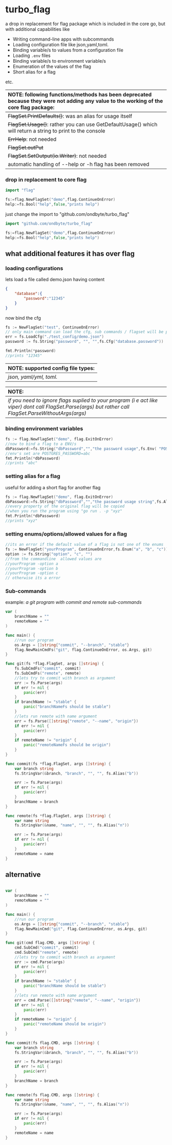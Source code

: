  # turbo_flag

a drop in replacement for flag package which is included in the core go, but with additional capabilities like 
- Writing command-line apps with subcommands
- Loading configuration file like json,yaml,toml.
- Binding variable/s to values from a configuration file
- Loading `.env` files
- Binding variable/s to environment variable/s
- Enumeration of the values of the flag
- Short alias for a flag

etc.
 
| NOTE: following functions/methods has been deprecated because they were not adding any value to the working of the core flag package:   |
| :------------ |
| ~~FlagSet.PrintDefaults()~~: was an alias for usage itself|
| ~~FlagSet.Usage()~~: rather you can use GetDefaultUsage() which will return a string to print to the console|
|~~ErrHelp~~: not needed|
|~~FlagSet.outPut~~|
|~~FlagSet.SetOutput(io.Writer)~~: not needed|
|automatic handling of \--help or -h flag has been removed|

### drop in replacement to core flag

```go
import "flag"

fs:=flag.NewFlagSet("demo",flag.ContinueOnError)
help:=fs.Bool("help",false,"prints help")
```
just change the import to "github.com/ondbyte/turbo_flag"
```go
import "github.com/ondbyte/turbo_flag"

fs:=flag.NewFlagSet("demo",flag.ContinueOnError)
help:=fs.Bool("help",false,"prints help")
```

## what additional features it has over flag

### **loading configurations**

lets load a file called demo.json having content
```json
{
    "database":{
        "password":"12345"
    }
}
```
now bind the cfg
```go
fs := NewFlagSet("test", ContinueOnError)
// only main command can load the cfg, sub commands / flagset will be preloaded with the same configuration while creating
err = fs.LoadCfg("./test_config/demo.json")
password := fs.String("password", "", "",fs.Cfg("database.password"))

fmt.Println(*password)
//prints "12345"
```

| NOTE: supported config file types:   |
| :------------ |
| *json, yaml/yml, toml.*|

| NOTE:   |
| :------------ |
|  *if you need to ignore flags suplied to your program (i  e act like viper) dont call FlagSet.Parse(args) but rather call FlagSet.ParseWithoutArgs(args)*|



### **binding environment variables**
```go
fs := flag.NewFlagSet("demo", flag.ExitOnError)
//now to bind a flag to a ENV/s
dbPassword:=fs.String("dbPassword","","the password usage",fs.Env( "POSTGRES_PASSWORD", "DB_PASSWORD")) 
//env's set are POSTGRES_PASSWORD=abc
fmt.Println(*dbPassword)
//prints "abc"
``` 
### **setting alias for a flag**
useful for adding a short flag for another flag
```go
fs := flag.NewFlagSet("demo", flag.ExitOnError)
dbPassword:=fs.String("dbPassword","","the password usage string",fs.Alias("p"))
//every property of the original flag will be copied
//when you run the program using "go run . -p "xyz"
fmt.Println(*dbPassword)
//prints "xyz"
```
### **setting enums/options/allowed values for a flag**
```go
//its an error if the default value of a flag is not one of the enums
fs := NewFlagSet("yourProgram", ContinueOnError,fs.Enum("a", "b", "c"))
option := fs.String("option", "c", "")
//from the commandline  allowed values are
//yourProgram -option a
//yourProgram -option b
//yourProgram -option c
// otherwise its a error
```
### **Sub-commands**
example: _a git program with commit and remote sub-commands_
```go
var (
	branchName = ""
	remoteName = ""
)

func main() {
	//run our program
	os.Args = []string{"commit", "--branch", "stable"}
	flag.NewMainCmdFs("git", flag.ContinueOnError, os.Args, git)
}

func git(fs *flag.FlagSet, args []string) {
	fs.SubCmdFs("commit", commit)
	fs.SubCmdFs("remote", remote)
	//lets try to commit with branch as argument
	err := fs.Parse(args)
	if err != nil {
		panic(err)
	}
	if branchName != "stable" {
		panic("branchNameFs should be stable")
	}
	//lets run remote with name argument
	err = fs.Parse([]string{"remote", "--name", "origin"})
	if err != nil {
		panic(err)
	}
	if remoteName != "origin" {
		panic("remoteNameFs should be origin")
	}
}

func commit(fs *flag.FlagSet, args []string) {
	var branch string
	fs.StringVar(&branch, "branch", "", "", fs.Alias("b"))

	err := fs.Parse(args)
	if err != nil {
		panic(err)
	}
	branchName = branch
}

func remote(fs *flag.FlagSet, args []string) {
	var name string
	fs.StringVar(&name, "name", "", "", fs.Alias("n"))

	err := fs.Parse(args)
	if err != nil {
		panic(err)
	}
	remoteName = name
}

```
## alternative
```go

var (
	branchName = ""
	remoteName = ""
)

func main() {
	//run our program
	os.Args = []string{"commit", "--branch", "stable"}
	flag.NewMainCmd("git", flag.ContinueOnError, os.Args, git)
}

func git(cmd flag.CMD, args []string) {
	cmd.SubCmd("commit", commit)
	cmd.SubCmd("remote", remote)
	//lets try to commit with branch as argument
	err := cmd.Parse(args)
	if err != nil {
		panic(err)
	}
	if branchName != "stable" {
		panic("branchName should be stable")
	}
	//lets run remote with name argument
	err = cmd.Parse([]string{"remote", "--name", "origin"})
	if err != nil {
		panic(err)
	}
	if remoteName != "origin" {
		panic("remoteName should be origin")
	}
}

func commit(fs flag.CMD, args []string) {
	var branch string
	fs.StringVar(&branch, "branch", "", "", fs.Alias("b"))

	err := fs.Parse(args)
	if err != nil {
		panic(err)
	}
	branchName = branch
}

func remote(fs flag.CMD, args []string) {
	var name string
	fs.StringVar(&name, "name", "", "", fs.Alias("n"))

	err := fs.Parse(args)
	if err != nil {
		panic(err)
	}
	remoteName = name
}

```